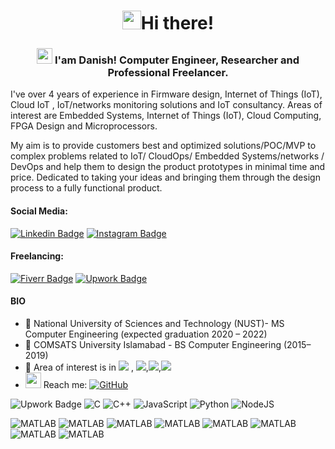 
<h1 align="center"> <img src="https://emojis.slackmojis.com/emojis/images/1531849430/4246/blob-sunglasses.gif?1531849430" width="30"/>Hi there!</h1>
<h3 align="center"> 
    <img src="https://media.giphy.com/media/hvRJCLFzcasrR4ia7z/giphy.gif" width="25px"></a> I'am Danish! Computer Engineer, Researcher and Professional Freelancer. 
  
</h3>

 I've over 4 years of experience in Firmware design, Internet of Things (IoT), Cloud IoT , IoT/networks monitoring solutions and IoT consultancy. Areas of interest are Embedded Systems, Internet of Things (IoT), Cloud Computing, FPGA Design and Microprocessors.
 
My aim is to provide customers best and optimized solutions/POC/MVP to complex problems related to IoT/ CloudOps/ Embedded Systems/networks / DevOps and help them to design the product prototypes in minimal time and price. Dedicated to taking your ideas and bringing them through the design process to a fully functional product. </h3>

#### Social Media:
[![Linkedin Badge](https://img.shields.io/badge/-LinkedIn-0e76a8?style=flat-square&logo=Linkedin&logoColor=white)](https://pk.linkedin.com/in/danishshahid98)
[![Instagram Badge](https://img.shields.io/badge/-Instagram-e4405f?style=flat-square&logo=Instagram&logoColor=white)](https://instagram.com/danishshahid98)
#### Freelancing:
[![Fiverr Badge](https://img.shields.io/static/v1?style=for-the-badge&message=Fiverr&color=222222&logo=Fiverr&logoColor=1DBF73&label=Level%2)](https://fiverr.com/danishshahid)
[![Upwork Badge](https://img.shields.io/static/v1?style=for-the-badge&message=Upwork&color=222222&logo=Upwork&logoColor=6FDA44&label=Top%20Rated)](https://fiverr.com/danishshahid)




#### BIO

- 🏢 National University of Sciences and Technology (NUST)- MS Computer Engineering (expected graduation 2020 – 2022)
- 🏢 COMSATS University Islamabad - BS Computer Engineering (2015– 2019)
- 🔭 Area of interest is in <img src="https://img.shields.io/badge/-IoT-yellow"> , <img src="https://img.shields.io/badge/-Embedded%20Systesm-yellowgreen">,<img src="https://img.shields.io/badge/-Cloud%20Computing%20-red">,<img src="https://img.shields.io/badge/-Digital%20System%20Design-blue">
- <img src="https://github.com/SP-XD/SP-XD/blob/main/images/letterbox.gif?raw=true" width="25"/> Reach me: <a href="mailto:danishshahid19@gmail.com" target="_blank"><img alt="GitHub" src="https://img.shields.io/badge/-danishshahid19@gmail.com-c14438?style=flat-square&logo=Gmail&logoColor=white"></a>

![Upwork Badge](https://img.shields.io/badge/-code-000000?style=flat-square&logo=Plex&logoColor=white) 
![C](https://img.shields.io/badge/c-%2300599C.svg?style=for-the-badge&logo=c&logoColor=white) ![C++](https://img.shields.io/badge/c++-%2300599C.svg?style=for-the-badge&logo=c%2B%2B&logoColor=white) ![JavaScript](https://img.shields.io/badge/javascript-%23323330.svg?style=for-the-badge&logo=javascript&logoColor=%23F7DF1E) ![Python](https://img.shields.io/badge/python-3670A0?style=for-the-badge&logo=python&logoColor=ffdd54) ![NodeJS](https://img.shields.io/badge/node.js-6DA55F?style=for-the-badge&logo=node.js&logoColor=white) 

![MATLAB](https://img.shields.io/badge/-MATLAB-orange) ![MATLAB](https://img.shields.io/badge/-Verilog-purple) ![MATLAB](https://img.shields.io/badge/-VHDL-yellow) 
![MATLAB](https://img.shields.io/badge/-Arduino-blue)  ![MATLAB](https://img.shields.io/badge/-RaspberryPi-green)  ![MATLAB](https://img.shields.io/badge/-Thingsboard-blue)
![MATLAB](https://img.shields.io/badge/-AWS-orange) ![MATLAB](https://img.shields.io/badge/-ESP32-pink) 




